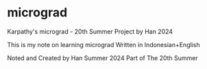 # micrograd
Karpathy's micrograd - 20th Summer Project by Han 2024 

This is my note on learning micrograd
Written in Indonesian+English

Noted and Created by Han Summer 2024
Part of The 20th Summer